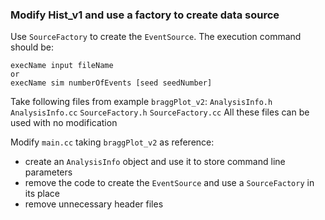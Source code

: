 
### Modify Hist_v1 and use a factory to create data source

Use `SourceFactory` to create the `EventSource`.
The execution command should be:
```
execName input fileName
or
execName sim numberOfEvents [seed seedNumber]
```


Take following files from example `braggPlot_v2`:
`AnalysisInfo.h`
`AnalysisInfo.cc`
`SourceFactory.h`
`SourceFactory.cc`
All these files can be used with no modification



Modify `main.cc` taking `braggPlot_v2` as reference:
- create an `AnalysisInfo` object and use it to store command line parameters
- remove the code to create the `EventSource` and use a `SourceFactory` 
  in its place
- remove unnecessary header files
